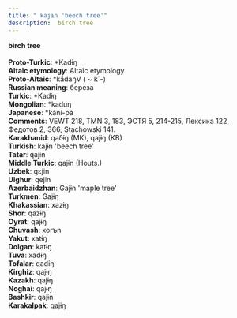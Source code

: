 ```yaml
---
title: " kajɨn 'beech tree'"
description:  birch tree
---
```

<p data-pagefind-weight="0.5">
<strong> birch tree</strong><br><br>
<strong>Proto-Turkic</strong>:  *Kadɨŋ<br>
<strong>Altaic etymology</strong>:  Altaic etymology<br>
<strong> Proto-Altaic</strong>:  *kắdaŋV ( ~ k`-)<br>
<strong>Russian meaning</strong>:  береза<br>
<strong>Turkic</strong>:  *Kadɨŋ<br>
<strong>Mongolian</strong>:  *kaduŋ<br>
<strong>Japanese</strong>:  *kání-pà<br>
<strong>Comments</strong>:  VEWT 218, TMN 3, 183, ЭСТЯ 5, 214-215, Лексика 122, Федотов 2, 366, Stachowski 141.<br>
<strong>Karakhanid</strong>:  qaδɨŋ (MK), qajɨŋ (KB)<br>
<strong>Turkish</strong>:  kajɨn 'beech tree'<br>
<strong>Tatar</strong>:  qajɨn<br>
<strong>Middle Turkic</strong>:  qajɨn (Houts.)<br>
<strong>Uzbek</strong>:  qɛjin<br>
<strong>Uighur</strong>:  qejin<br>
<strong>Azerbaidzhan</strong>:  Gajɨn 'maple tree'<br>
<strong>Turkmen</strong>:  Gajɨŋ<br>
<strong>Khakassian</strong>:  xazɨŋ<br>
<strong>Shor</strong>:  qazɨŋ<br>
<strong>Oyrat</strong>:  qajɨŋ<br>
<strong>Chuvash</strong>:  xorъn<br>
<strong>Yakut</strong>:  xatɨŋ<br>
<strong>Dolgan</strong>:  katɨŋ<br>
<strong>Tuva</strong>:  xadɨŋ<br>
<strong>Tofalar</strong>:  qadɨŋ<br>
<strong>Kirghiz</strong>:  qajɨŋ<br>
<strong>Kazakh</strong>:  qajɨŋ<br>
<strong>Noghai</strong>:  qajɨŋ<br>
<strong>Bashkir</strong>:  qajɨn<br>
<strong>Karakalpak</strong>:  qajɨŋ<br>

</p>
